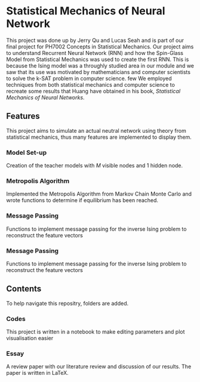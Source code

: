 # Statistical Mechanics of Neural Network

This project was done up by Jerry Qu and Lucas Seah and is part of our final project for PH7002 Concepts in Statistical Mechanics. Our project aims to understand Recurrent Neural Network (RNN) and how the Spin-Glass Model from Statistical Mechanics was used to create the first RNN. This is because the Ising model was a throughly studied area in our module and we saw that its use was motivated by mathematicians and computer scientists to solve the k-SAT problem in computer science. few We employed techniques from both statistical mechanics and computer science to recreate some results that Huang have obtained in his book, _Statistical Mechanics of Neural Networks_.

## Features
This project aims to simulate an actual neutral network using theory from statistical mechanics, thus many features are implemented to display them.

### Model Set-up
Creation of the teacher models with $M$ visible nodes and 1 hidden node.

### Metropolis Algorithm
Implemented the Metropolis Algorithm from Markov Chain Monte Carlo and wrote functions to determine if equilibrium has been reached.

### Message Passing
Functions to implement message passing for the inverse Ising problem to reconstruct the feature vectors

### Message Passing

Functions to implement message passing for the inverse Ising problem to reconstruct the feature vectors

## Contents

To help navigate this repositry, folders are added.

### Codes

This project is written in a notebook to make editing parameters and plot visualisation easier

### Essay

A review paper with our literature review and discussion of our results. The paper is written in LaTeX.
